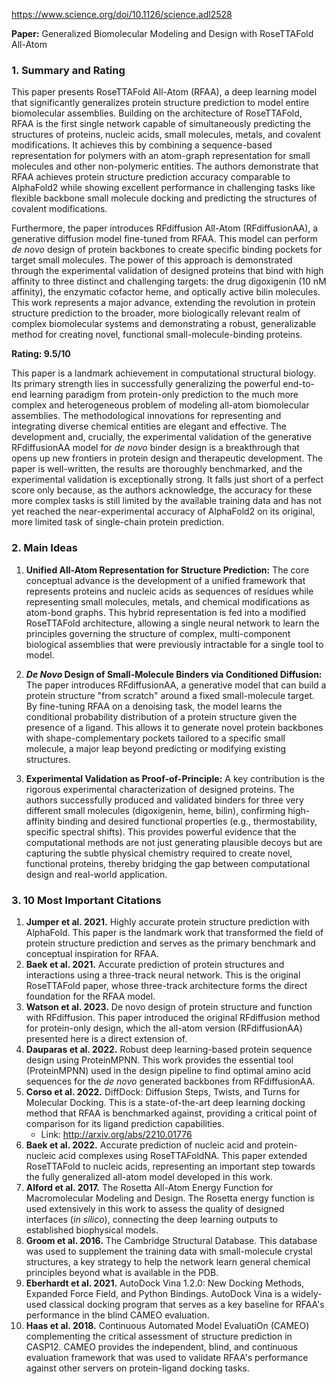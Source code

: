 https://www.science.org/doi/10.1126/science.adl2528

**Paper:** Generalized Biomolecular Modeling and Design with RoseTTAFold All-Atom

### 1. Summary and Rating

This paper presents RoseTTAFold All-Atom (RFAA), a deep learning model that significantly generalizes protein structure prediction to model entire biomolecular assemblies. Building on the architecture of RoseTTAFold, RFAA is the first single network capable of simultaneously predicting the structures of proteins, nucleic acids, small molecules, metals, and covalent modifications. It achieves this by combining a sequence-based representation for polymers with an atom-graph representation for small molecules and other non-polymeric entities. The authors demonstrate that RFAA achieves protein structure prediction accuracy comparable to AlphaFold2 while showing excellent performance in challenging tasks like flexible backbone small molecule docking and predicting the structures of covalent modifications.

Furthermore, the paper introduces RFdiffusion All-Atom (RFdiffusionAA), a generative diffusion model fine-tuned from RFAA. This model can perform *de novo* design of protein backbones to create specific binding pockets for target small molecules. The power of this approach is demonstrated through the experimental validation of designed proteins that bind with high affinity to three distinct and challenging targets: the drug digoxigenin (10 nM affinity), the enzymatic cofactor heme, and optically active bilin molecules. This work represents a major advance, extending the revolution in protein structure prediction to the broader, more biologically relevant realm of complex biomolecular systems and demonstrating a robust, generalizable method for creating novel, functional small-molecule-binding proteins.

**Rating: 9.5/10**

This paper is a landmark achievement in computational structural biology. Its primary strength lies in successfully generalizing the powerful end-to-end learning paradigm from protein-only prediction to the much more complex and heterogeneous problem of modeling all-atom biomolecular assemblies. The methodological innovations for representing and integrating diverse chemical entities are elegant and effective. The development and, crucially, the experimental validation of the generative RFdiffusionAA model for *de novo* binder design is a breakthrough that opens up new frontiers in protein design and therapeutic development. The paper is well-written, the results are thoroughly benchmarked, and the experimental validation is exceptionally strong. It falls just short of a perfect score only because, as the authors acknowledge, the accuracy for these more complex tasks is still limited by the available training data and has not yet reached the near-experimental accuracy of AlphaFold2 on its original, more limited task of single-chain protein prediction.

### 2. Main Ideas

1.  **Unified All-Atom Representation for Structure Prediction:** The core conceptual advance is the development of a unified framework that represents proteins and nucleic acids as sequences of residues while representing small molecules, metals, and chemical modifications as atom-bond graphs. This hybrid representation is fed into a modified RoseTTAFold architecture, allowing a single neural network to learn the principles governing the structure of complex, multi-component biological assemblies that were previously intractable for a single tool to model.

2.  ***De Novo* Design of Small-Molecule Binders via Conditioned Diffusion:** The paper introduces RFdiffusionAA, a generative model that can build a protein structure "from scratch" around a fixed small-molecule target. By fine-tuning RFAA on a denoising task, the model learns the conditional probability distribution of a protein structure given the presence of a ligand. This allows it to generate novel protein backbones with shape-complementary pockets tailored to a specific small molecule, a major leap beyond predicting or modifying existing structures.

3.  **Experimental Validation as Proof-of-Principle:** A key contribution is the rigorous experimental characterization of designed proteins. The authors successfully produced and validated binders for three very different small molecules (digoxigenin, heme, bilin), confirming high-affinity binding and desired functional properties (e.g., thermostability, specific spectral shifts). This provides powerful evidence that the computational methods are not just generating plausible decoys but are capturing the subtle physical chemistry required to create novel, functional proteins, thereby bridging the gap between computational design and real-world application.

### 3. 10 Most Important Citations

1.  **Jumper et al. 2021.** Highly accurate protein structure prediction with AlphaFold. This paper is the landmark work that transformed the field of protein structure prediction and serves as the primary benchmark and conceptual inspiration for RFAA.
2.  **Baek et al. 2021.** Accurate prediction of protein structures and interactions using a three-track neural network. This is the original RoseTTAFold paper, whose three-track architecture forms the direct foundation for the RFAA model.
3.  **Watson et al. 2023.** De novo design of protein structure and function with RFdiffusion. This paper introduced the original RFdiffusion method for protein-only design, which the all-atom version (RFdiffusionAA) presented here is a direct extension of.
4.  **Dauparas et al. 2022.** Robust deep learning-based protein sequence design using ProteinMPNN. This work provides the essential tool (ProteinMPNN) used in the design pipeline to find optimal amino acid sequences for the *de novo* generated backbones from RFdiffusionAA.
5.  **Corso et al. 2022.** DiffDock: Diffusion Steps, Twists, and Turns for Molecular Docking. This is a state-of-the-art deep learning docking method that RFAA is benchmarked against, providing a critical point of comparison for its ligand prediction capabilities.
    *   Link: http://arxiv.org/abs/2210.01776
6.  **Baek et al. 2022.** Accurate prediction of nucleic acid and protein-nucleic acid complexes using RoseTTAFoldNA. This paper extended RoseTTAFold to nucleic acids, representing an important step towards the fully generalized all-atom model developed in this work.
7.  **Alford et al. 2017.** The Rosetta All-Atom Energy Function for Macromolecular Modeling and Design. The Rosetta energy function is used extensively in this work to assess the quality of designed interfaces (*in silico*), connecting the deep learning outputs to established biophysical models.
8.  **Groom et al. 2016.** The Cambridge Structural Database. This database was used to supplement the training data with small-molecule crystal structures, a key strategy to help the network learn general chemical principles beyond what is available in the PDB.
9.  **Eberhardt et al. 2021.** AutoDock Vina 1.2.0: New Docking Methods, Expanded Force Field, and Python Bindings. AutoDock Vina is a widely-used classical docking program that serves as a key baseline for RFAA's performance in the blind CAMEO evaluation.
10. **Haas et al. 2018.** Continuous Automated Model EvaluatiOn (CAMEO) complementing the critical assessment of structure prediction in CASP12. CAMEO provides the independent, blind, and continuous evaluation framework that was used to validate RFAA's performance against other servers on protein-ligand docking tasks.
